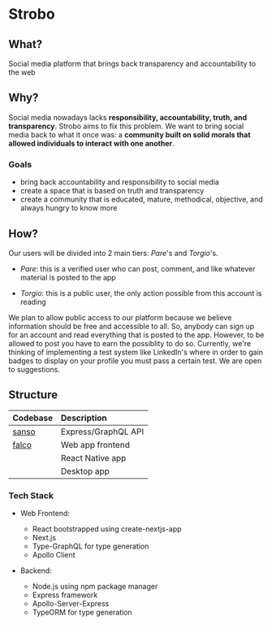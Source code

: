 # Strobo

## What?

Social media platform that brings back transparency and accountability to the web

## Why?

Social media nowadays lacks **responsibility, accountability, truth, and transparency**. Strobo aims to fix this problem. We want to bring social media back to what it once was: a **community built on solid morals that allowed individuals to interact with one another**.

### Goals

- bring back accountability and responsibility to social media
- create a space that is based on truth and transparency
- create a community that is educated, mature, methodical, objective, and always hungry to know more

## How?

Our users will be divided into 2 main tiers: *Pare*'s and *Torgio*'s.

- *Pare*: this is a verified user who can post, comment, and like whatever material is posted to the app

- *Torgio*: this is a public user, the only action possible from this account is reading

We plan to allow public access to our platform because we believe information should be free and accessible to all. So, anybody can sign up for an account and read everything that is posted to the app. However, to be allowed to post you have to earn the possiblity to do so. Currently, we're thinking of implementing a test system like LinkedIn's where in order to gain badges to display on your profile you must pass a certain test. We are open to suggestions.


## Structure

| Codebase          |     Description     |
| :------------     | :------------------ |
| [sanso](sanso)    | Express/GraphQL API |
| [falco](falco)    | Web app frontend    |
|                   | React Native app    |
|                   | Desktop app         |

### Tech Stack

- Web Frontend:
  - React bootstrapped using create-nextjs-app
  - Next.js
  - Type-GraphQL for type generation
  - Apollo Client 

- Backend:
  - Node.js using npm package manager
  - Express framework
  - Apollo-Server-Express
  - TypeORM for type generation